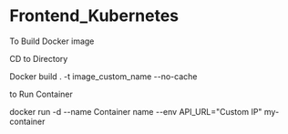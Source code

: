 # Frontend_Kubernetes

To Build Docker image

CD to Directory

Docker build . -t image_custom_name --no-cache


to Run Container


docker run -d --name Container name --env API_URL="Custom IP" my-container
